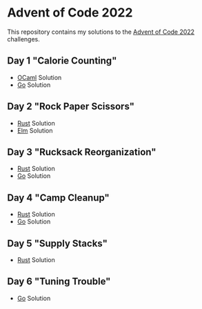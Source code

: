 # Advent of Code 2022

This repository contains my solutions to the [Advent of Code 2022](https://adventofcode.com/2022) challenges.

## Day 1 "Calorie Counting"

- [OCaml](./day1/day1_ocaml/bin/main.ml) Solution
- [Go](./day1/day1_go/main.go) Solution

## Day 2 "Rock Paper Scissors"

- [Rust](./day2/day2_rust/src/main.rs) Solution
- [Elm](./day2/day2_elm/src/Main.elm) Solution

## Day 3 "Rucksack Reorganization"

- [Rust](./day3/day3_rust/src/main.rs) Solution
- [Go](./day3/day3_go/main.go) Solution

## Day 4 "Camp Cleanup"

- [Rust](./day4/day4_rust/src/main.rs) Solution
- [Go](./day4/day4_go/main.go) Solution

## Day 5 "Supply Stacks"

- [Rust](./day5/day5_rust/src/main.rs) Solution

## Day 6 "Tuning Trouble"

- [Go](./day6/day6_go/main.go) Solution
